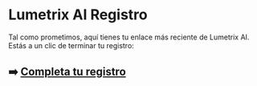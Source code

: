 # Lumetrix AI Registro

Tal como prometimos, aquí tienes tu enlace más reciente de Lumetrix AI. Estás a un clic de terminar tu registro:

## ➡️ [Completa tu registro](https://t.co/i0ICcClOXG)